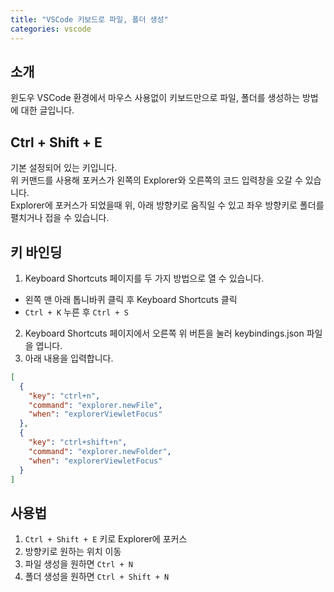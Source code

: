 ```yaml
---
title: "VSCode 키보드로 파일, 폴더 생성"
categories: vscode
---
```


## 소개
윈도우 VSCode 환경에서 마우스 사용없이 키보드만으로 파일, 폴더를 생성하는 방법에 대한 글입니다.  

## Ctrl + Shift + E

기본 설정되어 있는 키입니다.  
위 커맨드를 사용해 포커스가 왼쪽의 Explorer와 오른쪽의 코드 입력창을 오갈 수 있습니다.  
Explorer에 포커스가 되었을때 위, 아래 방향키로 움직일 수 있고 좌우 방향키로 폴더를 펼치거나 접을 수 있습니다.

## 키 바인딩

1. Keyboard Shortcuts 페이지를 두 가지 방법으로 열 수 있습니다.
- 왼쪽 맨 아래 톱니바퀴 클릭 후 Keyboard Shortcuts 클릭
- `Ctrl + K` 누른 후 `Ctrl + S`  
2. Keyboard Shortcuts 페이지에서 오른쪽 위 버튼을 눌러 keybindings.json 파일을 엽니다.
3. 아래 내용을 입력합니다.
```json
[
  {
    "key": "ctrl+n",
    "command": "explorer.newFile",
    "when": "explorerViewletFocus"
  },
  {
    "key": "ctrl+shift+n",
    "command": "explorer.newFolder",
    "when": "explorerViewletFocus"
  }
]
```

## 사용법

1. `Ctrl + Shift + E` 키로 Explorer에 포커스 
2. 방향키로 원하는 위치 이동
3. 파일 생성을 원하면 `Ctrl + N`
4. 폴더 생성을 원하면 `Ctrl + Shift + N`